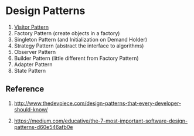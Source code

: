 Design Patterns
========================

1. [Visitor Pattern](https://en.wikipedia.org/wiki/Visitor_pattern#C++_example)
2. Factory Pattern (create objects in a factory)
3. Singleton Pattern (and Initialization on Demand Holder)
4. Strategy Pattern (abstract the interface to algorithms)
5. Observer Pattern
6. Builder Pattern (little different from Factory Pattern)
7. Adapter Pattern
8. State Pattern

Reference
-----------------

1. <http://www.thedevpiece.com/design-patterns-that-every-developer-should-know/>

2. <https://medium.com/educative/the-7-most-important-software-design-patterns-d60e546afb0e>
